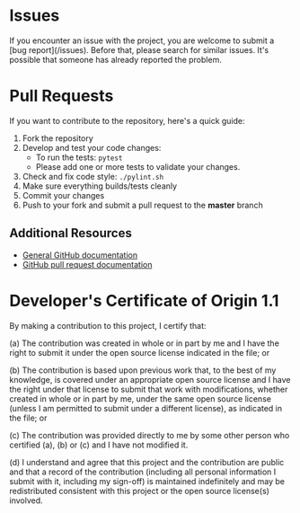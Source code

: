 # Issues

If you encounter an issue with the project, you are welcome to submit a [bug report](<github-repo-url>/issues).
Before that, please search for similar issues. It's possible that someone has already reported the problem.

# Pull Requests

If you want to contribute to the repository, here's a quick guide:
  1. Fork the repository
  2. Develop and test your code changes:
      * To run the tests: `pytest`
      * Please add one or more tests to validate your changes.
  3. Check and fix code style: `./pylint.sh`
  4. Make sure everything builds/tests cleanly
  5. Commit your changes
  6. Push to your fork and submit a pull request to the **master** branch

## Additional Resources
+ [General GitHub documentation](https://help.github.com/)
+ [GitHub pull request documentation](https://help.github.com/send-pull-requests/)

# Developer's Certificate of Origin 1.1

By making a contribution to this project, I certify that:

(a) The contribution was created in whole or in part by me and I
   have the right to submit it under the open source license
   indicated in the file; or

(b) The contribution is based upon previous work that, to the best
   of my knowledge, is covered under an appropriate open source
   license and I have the right under that license to submit that
   work with modifications, whether created in whole or in part
   by me, under the same open source license (unless I am
   permitted to submit under a different license), as indicated
   in the file; or

(c) The contribution was provided directly to me by some other
   person who certified (a), (b) or (c) and I have not modified
   it.

(d) I understand and agree that this project and the contribution
   are public and that a record of the contribution (including all
   personal information I submit with it, including my sign-off) is
   maintained indefinitely and may be redistributed consistent with
   this project or the open source license(s) involved.
